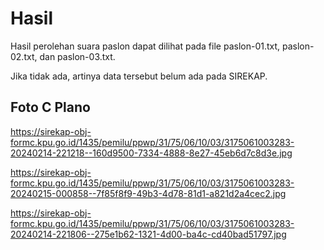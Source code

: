 # Hasil

Hasil perolehan suara paslon dapat dilihat pada file paslon-01.txt, paslon-02.txt, dan paslon-03.txt.

Jika tidak ada, artinya data tersebut belum ada pada SIREKAP.

## Foto C Plano

https://sirekap-obj-formc.kpu.go.id/1435/pemilu/ppwp/31/75/06/10/03/3175061003283-20240214-221218--160d9500-7334-4888-8e27-45eb6d7c8d3e.jpg

https://sirekap-obj-formc.kpu.go.id/1435/pemilu/ppwp/31/75/06/10/03/3175061003283-20240215-000858--7f85f8f9-49b3-4d78-81d1-a821d2a4cec2.jpg

https://sirekap-obj-formc.kpu.go.id/1435/pemilu/ppwp/31/75/06/10/03/3175061003283-20240214-221806--275e1b62-1321-4d00-ba4c-cd40bad51797.jpg
